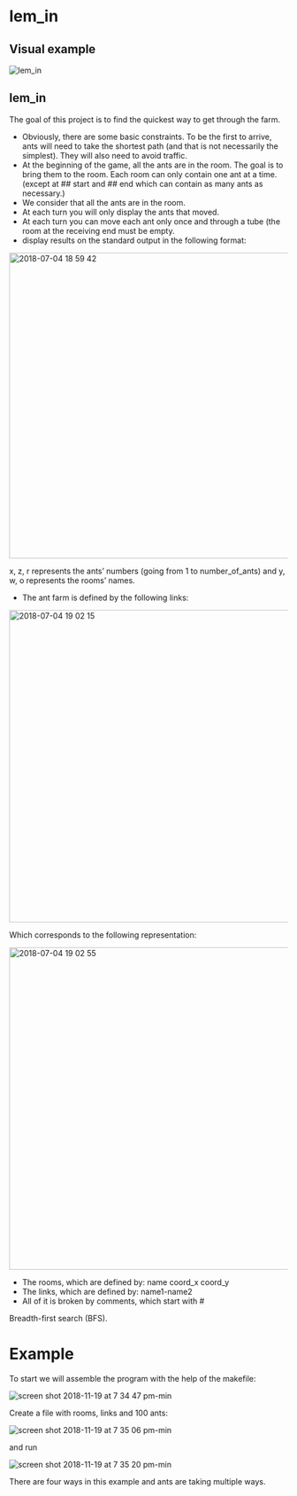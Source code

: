 # lem_in
## Visual example

![lem_in](https://user-images.githubusercontent.com/33399226/48750669-2f8d2080-ec35-11e8-971f-e809b12553c0.gif)

## lem_in
The goal of this project is to find the quickest way to get through the farm.
- Obviously, there are some basic constraints. To be the first to arrive, ants will need
to take the shortest path (and that is not necessarily the simplest). They will also
need to avoid traffic.
- At the beginning of the game, all the ants are in the room. The goal is
to bring them to the room. Each room can
only contain one ant at a time. (except at ## start and ## end which can contain
as many ants as necessary.)
- We consider that all the ants are in the room.
- At each turn you will only display the ants that moved.
- At each turn you can move each ant only once and through a tube (the room at
the receiving end must be empty.
- display results on the standard output in the following format:

<img width="552" alt="2018-07-04 18 59 42" src="https://user-images.githubusercontent.com/33597605/42286674-72326732-7fbc-11e8-96ae-d64e8200ae1d.png">

x, z, r represents the ants’ numbers (going from 1 to number_of_ants) and y,
w, o represents the rooms’ names.

- The ant farm is defined by the following links:

<img width="564" alt="2018-07-04 19 02 15" src="https://user-images.githubusercontent.com/33597605/42286850-ca2ea982-7fbc-11e8-81ff-12103bdae33e.png">

Which corresponds to the following representation:

<img width="582" alt="2018-07-04 19 02 55" src="https://user-images.githubusercontent.com/33597605/42286873-e0d59006-7fbc-11e8-8f66-e26bbab55ce7.png">

- The rooms, which are defined by: name coord_x coord_y
- The links, which are defined by: name1-name2
- All of it is broken by comments, which start with #

Breadth-first search (BFS).

# Example

To start we will assemble the program with the help of the makefile:

![screen shot 2018-11-19 at 7 34 47 pm-min](https://user-images.githubusercontent.com/33399226/48750136-9c52eb80-ec32-11e8-8ce6-a387124934c7.png)


Create a file with rooms, links and 100 ants:

![screen shot 2018-11-19 at 7 35 06 pm-min](https://user-images.githubusercontent.com/33399226/48750138-9c52eb80-ec32-11e8-8335-d979977157f7.png)

and run

![screen shot 2018-11-19 at 7 35 20 pm-min](https://user-images.githubusercontent.com/33399226/48750139-9c52eb80-ec32-11e8-9966-4eea979e161e.png)

There are four ways in this example and ants are taking multiple ways.



